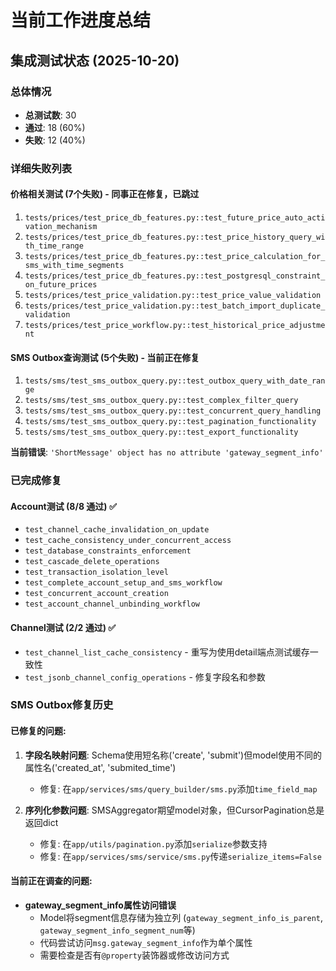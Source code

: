 # 当前工作进度总结

## 集成测试状态 (2025-10-20)

### 总体情况
- **总测试数**: 30
- **通过**: 18 (60%)
- **失败**: 12 (40%)

### 详细失败列表

#### 价格相关测试 (7个失败) - 同事正在修复，已跳过
1. `tests/prices/test_price_db_features.py::test_future_price_auto_activation_mechanism`
2. `tests/prices/test_price_db_features.py::test_price_history_query_with_time_range`
3. `tests/prices/test_price_db_features.py::test_price_calculation_for_sms_with_time_segments`
4. `tests/prices/test_price_db_features.py::test_postgresql_constraint_on_future_prices`
5. `tests/prices/test_price_validation.py::test_price_value_validation`
6. `tests/prices/test_price_validation.py::test_batch_import_duplicate_validation`
7. `tests/prices/test_price_workflow.py::test_historical_price_adjustment`

#### SMS Outbox查询测试 (5个失败) - 当前正在修复
1. `tests/sms/test_sms_outbox_query.py::test_outbox_query_with_date_range`
2. `tests/sms/test_sms_outbox_query.py::test_complex_filter_query`
3. `tests/sms/test_sms_outbox_query.py::test_concurrent_query_handling`
4. `tests/sms/test_sms_outbox_query.py::test_pagination_functionality`
5. `tests/sms/test_sms_outbox_query.py::test_export_functionality`

**当前错误**: `'ShortMessage' object has no attribute 'gateway_segment_info'`

### 已完成修复

#### Account测试 (8/8 通过) ✅
- `test_channel_cache_invalidation_on_update`
- `test_cache_consistency_under_concurrent_access`
- `test_database_constraints_enforcement`
- `test_cascade_delete_operations`
- `test_transaction_isolation_level`
- `test_complete_account_setup_and_sms_workflow`
- `test_concurrent_account_creation`
- `test_account_channel_unbinding_workflow`

#### Channel测试 (2/2 通过) ✅
- `test_channel_list_cache_consistency` - 重写为使用detail端点测试缓存一致性
- `test_jsonb_channel_config_operations` - 修复字段名和参数

### SMS Outbox修复历史

#### 已修复的问题:
1. **字段名映射问题**: Schema使用短名称('create', 'submit')但model使用不同的属性名('created_at', 'submited_time')
   - 修复: 在`app/services/sms/query_builder/sms.py`添加`time_field_map`

2. **序列化参数问题**: SMSAggregator期望model对象，但CursorPagination总是返回dict
   - 修复: 在`app/utils/pagination.py`添加`serialize`参数支持
   - 修复: 在`app/services/sms/service/sms.py`传递`serialize_items=False`

#### 当前正在调查的问题:
- **gateway_segment_info属性访问错误**
  - Model将segment信息存储为独立列 (`gateway_segment_info_is_parent`, `gateway_segment_info_segment_num`等)
  - 代码尝试访问`msg.gateway_segment_info`作为单个属性
  - 需要检查是否有`@property`装饰器或修改访问方式
